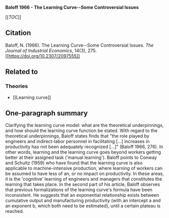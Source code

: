 **Baloff 1966 - The Learning Curve--Some Controversial Issues**

[[_TOC_]]

## Citation
Baloff, N. (1966). The Learning Curve--Some Controversial Issues. *The Journal of Industrial Economics*, 14(3), 275. [[https://doi.org/10.2307/2097555]]

## Related to

### Theories
* [[Learning curve]]

## One-paragraph summary
Clarifying the learning curve model: what are the theoretical underpinnings, and how should the learning curve function be stated. With regard to the theoretical underpinnings, Baloff states finds that "the role played by engineers and indirect-labor personnel in facilitating [...] increases in productivity has not been adequately recognized [...]" (Baloff 1966, 276). In other words, learning and the learning curve goes beyond workers getting better at their assigned task ('manual learning'). Baloff points to Conway and Schultz (1959) who have found that the learning curve is also applicable to machine-intensive production, where learning of workers can be assumed to have less of an, or no impact on productivity. In these areas, it is the 'cognitive' learning of engineers and managers that constitutes the learning that takes place. In the second part of his article, Baloff observes that previous formalizations of the learning curve's formula have been inconsistent. He suggests that an exponential relationship exists between cumulative output and manufacturing productivity (with an intercept a and an exponent b, which both need to be estimated), until a certain plateau is reached.